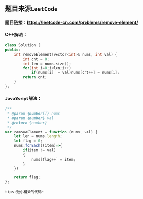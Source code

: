 ## 题目来源`LeetCode`

#### 题目链接：https://leetcode-cn.com/problems/remove-element/

#### C++解法：

```cpp
class Solution {
public:
    int removeElement(vector<int>& nums, int val) {
        int cnt = 0;
        int len = nums.size();
        for(int i=0;i<len;i++)
            if(nums[i] != val)nums[cnt++] = nums[i];
        return cnt;
    }
};
```

#### JavaScript 解法：

```JavaScript
/**
 * @param {number[]} nums
 * @param {number} val
 * @return {number}
 */
var removeElement = function (nums, val) {
    let len = nums.length;
    let flag = 0;
    nums.forEach((item)=>{
        if(item != val)
        {
            nums[flag++] = item;
        }
    })

    return flag;
};
```

`tips:短小精妙的代码~`
